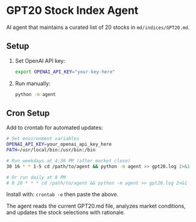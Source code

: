 # GPT20 Stock Index Agent

AI agent that maintains a curated list of 20 stocks in `md/indices/GPT20.md`.

## Setup

1. Set OpenAI API key:
   ```bash
   export OPENAI_API_KEY="your-key-here"
   ```

2. Run manually:
   ```bash
   python -m agent
   ```

## Cron Setup

Add to crontab for automated updates:

```bash
# Set environment variables
OPENAI_API_KEY=your_openai_api_key_here
PATH=/usr/local/bin:/usr/bin:/bin

# Run weekdays at 4:30 PM (after market close)
30 16 * * 1-5 cd /path/to/agent && python -m agent >> gpt20.log 2>&1

# Or run daily at 8 PM
# 0 20 * * * cd /path/to/agent && python -m agent >> gpt20.log 2>&1
```

Install with: `crontab -e` then paste the above.

The agent reads the current GPT20.md file, analyzes market conditions, and updates the stock selections with rationale.
